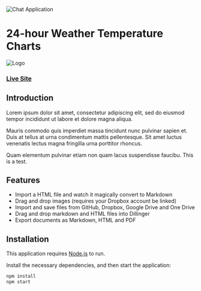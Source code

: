 ![Chat Application](https://i.ibb.co/jgzDFGS/24hr-Weather-Temperature-Chart.png)

# 24-hour Weather Temperature Charts

![Logo](https://i.ibb.co/Dbp9P7R/charts-logo-transparent.png)

### [Live Site](https://24hourchart.darshdhillon.co.uk/)

## Introduction

Lorem ipsum dolor sit amet, consectetur adipiscing elit, sed do eiusmod tempor incididunt ut labore et dolore magna aliqua.

Mauris commodo quis imperdiet massa tincidunt nunc pulvinar sapien et. Duis at tellus at urna condimentum mattis pellentesque. Sit amet luctus venenatis lectus magna fringilla urna porttitor rhoncus.

Quam elementum pulvinar etiam non quam lacus suspendisse faucibu. This is a test.

## Features

- Import a HTML file and watch it magically convert to Markdown
- Drag and drop images (requires your Dropbox account be linked)
- Import and save files from GitHub, Dropbox, Google Drive and One Drive
- Drag and drop markdown and HTML files into Dillinger
- Export documents as Markdown, HTML and PDF

## Installation

This application requires [Node.js](https://nodejs.org/) to run.

Install the necessary dependencies, and then start the application:

```sh
npm install
npm start
```
